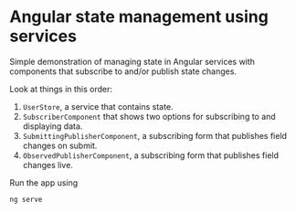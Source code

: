 # Angular state management using services

Simple demonstration of managing state in Angular services
with components that subscribe to and/or publish state changes.

Look at things in this order:

1. `UserStore`, a service that contains state.
2. `SubscriberComponent` that shows two options for subscribing to and displaying data.
3. `SubmittingPublisherComponent`, a subscribing form that publishes field changes on submit.
4. `ObservedPublisherComponent`, a subscribing form that publishes field changes live.

Run the app using

    ng serve
